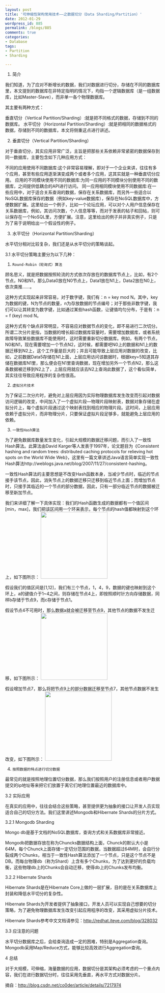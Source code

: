 ```yaml
---
layout: post
title: '可伸缩性架构常用技术——之数据切分（Data Sharding/Partition）'
date: 2012-01-29
wordpress_id: 885
permalink: /blogs/885
comments: true
categories:
- Database
tags:
- Partition
- Sharding

---
```

1. 简介

我们知道，为了应对不断增长的数据，我们对数据进行切分，存储在不同的数据库里，本文提到的数据库在非特定指明的情况下，均指一个逻辑数据库（是一组数据库，比如Master-Slave），而非单一各个物理数据库。

其主要有两种方式： 

垂直切分（Vertical Partition/Sharding）:就是把不同格式的数据，存储到不同的数据库。
水平切分（Horizontal Partition/Sharding）:就是把相同的数据格式的数据，存储到不同的数据库，本文将侧重这点进行讲述。 

2. 垂直切分（Vertical Partition/Sharding）

对于垂直切分，其实应用非常广泛，主旨是把那些关系依赖非常紧密的数据保存到同一数据库，主要包含如下几种应用方式： 

不同的应用使用不同数据库:这个非常容易理解，即对于一个企业来讲，往往有多个应用，甚至有些应用逐渐演变成两个或者多个应用，这其实就是一种垂直切分应用。
应用的不同模块使用不同的数据库:为同一应用的不同模块分别使用不同的数据库，之间提供低耦合的API进行访问。
同一应用相同模块使用不同数据库:在一些应用中，对于适合关系查询的数据，保存在关系数据库，而另外一些适合以NoSQL数据库保存的数据（例如key-value数据库），保存在NoSQL数据库中，方便数据扩展。这里给出一个例子，比如一个论坛应用，可以对个人用户信息保存在关系数据库，例如，其访问次数，个人信息等等，而对于发表的帖子和回帖，则可以保存在一个NoSQL里，方便扩展。注意，这里给出的例子并非真实例子，只是为了易于说明给出一个假设性的例子。

3. 水平切分（Horizontal Partition/Sharding）

水平切分相对比较复杂，我们还是从水平切分的策略谈起。

3.1     水平切分策略主要分为以下几种：

 1.     Round-Robin（轮询式）算法

顾名思义，就是把数据按照轮流的方式依次存放在的数据库节点上，比如，有2个节点，N0和N1，那么Data0放在N0节点上，Data1放在N1上，Data2放在N0上，依次类推……。

这种方式实现起来非常容易，对于数字键，我们有：n = key mod N。其中，key为数据的键，N为节点的数量，n为存放数据的节点编号；对于那些非数字键，我们可以让其转变为数字键，比如通过某些hash函数，让键值均匀分布，于是有：n = f (key) mod N。

这种方式有个缺点非常明显，不容易应对数据节点的变化，即不易进行二次切分。所谓二次分片是指，当数据的增长超过数据库容量时，需要增加数据库，或者系统故障导致某些数据库不能使用时，这时需要重新切分数据库。例如，有两个节点，N0和N1，现在需要增加一个节点N2，这时候，都需要吧N0上的数据和N1上的数据迁移到N2上，这个工作量是巨大的；并且可能导致上层应用对数据的改变，比如，之前数据Data5存储在N1上面，上层应用访问该数据时，根据key=5知道其存储在数据库N1里，那么便会在N1里查询数据，现在增加另外一个节点N2，那么这条数据被迁移到N2上了，上层应用就应该去N2上查询此数据了，这个看似简单，其实往往导致应用程序的复杂性很高。

2.     虚拟分片技术

为了保证二次分片时，避免对上层应用因为实际物理数据库发生改变而引起对数据访问逻辑的改变，中间加入了一个虚拟片段—物理片段映射表，数据对象存储在虚拟分片上，每个虚拟片段通过这个映射表找到相应的物理片段。这时间，上层应用依赖于虚拟分片，而非物理分片，只要保证虚拟片段足够多，就能避免上层应用的依赖。

3.     一致性Hash算法

为了避免数据库数量发生变化，引起大规模的数据迁移问题，而引入了一致性Hash算法。此算法由David Karger等人发表于1997年，论文题目为《Consistent hashing and random trees: distributed caching protocols for relieving hot spots on the World Wide Web》，这里有一篇文章讲述Java语言简单实现一致性Hash算法http://weblogs.java.net/blog/2007/11/27/consistent-hashing。

一致性Hash算法的主要思想是不改变Hash函数本身，当减少节点时，临近的节点接手该节点，因此，消失节点上的数据迁移只迁移到临近节点上面；而增加节点时，只接手其临近的一个节点的部分数据，因此，只有一部分临近节点的数据被迁移至新加节点。

我们来详细了解一下具体实现：我们的Hash函数生成的数据都有一个值区间[min，max]，我们把该区间用一个环来表示，每个节点的hash值都映射到这个环上，如下图所示：
<img alt="" src="http://dl.iteye.com/upload/attachment/0062/4379/3b3d6370-1d74-3e45-bcfb-71690491ec9e.jpg" title="hash" class="alignnone" width="217" height="217" />

假设我们的值区间是[1,12]，我们有三个节点，1，4，9，数据的键也映射到这个环上，a的键值介于1~4之间，则存储在节点4上，即按照顺时针方向存储数据，同样b存储于节点9，而c存储于节点1。

假设节点4不可用时，那么数据a就会被迁移至节点9，其他节点的数据不发生迁移，如下图所示：
<img alt="" src="http://dl.iteye.com/upload/attachment/0062/4381/4a544aa8-179e-3ec6-ad14-e7d0e2aa5c7f.jpg" title="hash" class="alignnone" width="217" height="217" />

假设增加节点7，那么将把节点9上的部分数据迁移至节点7，其他节点数据不发生改变，如下图所示：
<img alt="" src="http://dl.iteye.com/upload/attachment/0062/4383/72445ae5-f9d3-3c95-9fb5-174b7bd31411.jpg" title="hash" class="alignnone" width="217" height="225" />

4.     按照数据的特点进行切分数据

最常见的就是按照地理位置切分数据，那么我们按照用户的注册信息或者用户数据提交的ip地址等来把它们放置于离它们地理位置最近的数据库中。

3.2 实际应用

在真实的应用中，往往会结合这些策略，甚至提供更为抽象的接口让开发人员实现适合自己的切分方法。我们这里讲述Mongodb和Hibernate Shards的分片方式。

3.2.1       Mongodb Sharding

Mongo db是基于文档的NoSQL数据库，查询方式和关系数据库非常接近。 

Mongodb把数据存放在称为Chuncks数据结构上面，Chunck的默认大小是64M，每个Chunck上面存储一定切分范围的数据，当数据超过64M时，会自行分裂成两个Chunks，相当于一致性Hash算法添加了一个节点，只是这个节点不是DB。而每台物理db（称为Shard）上含有多个Chunks，为了达到更好的负载均衡，这些物理db上的Chunks会自动迁移，使得db上的Chunks发布均衡。

3.2.2       Hibernate Shards

Hibernate Shards是在Hibernate Core上做的一层扩展，目的是在关系数据库上封装和降低水平切分的复杂性。 

Hibernate Shards为开发者提供了抽象接口，开发人员可以实现自己想要的切分策略，为了避免物理数据库发生改变引起应用程序的改变，其采用虚拟分片技术。 

Hibernate Shards参考中文文档请参见：http://redhat.iteye.com/blog/328032

3.3  应注意的问题

水平切分数据库之后，会给查询造成一定的困难，特别是Aggregation查询。Mongodb采用Map/Reduce方式，能够比较高效进行Aggregation查询。

4        总结

对于大规模，可伸缩，海量数据的应用，数据切分是其架构必须考虑的一个重点内容，我们在进行数据切分时，往往采用先垂直，再水平方式对数据分片。

摘自：http://blog.csdn.net/co0der/article/details/7217974
